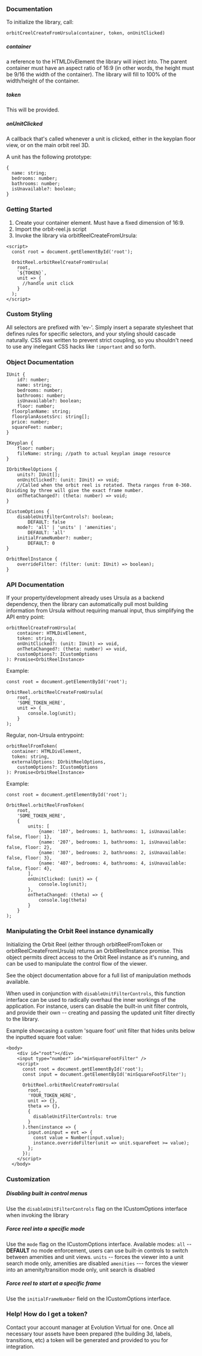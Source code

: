 ### Documentation

To initialize the library, call:

`orbitCreelCreateFromUrsula(container, token, onUnitClicked)`

##### container

a reference to the HTMLDivElement the library will inject into. The parent container must have an aspect ratio of 16:9 (in other words, the height must be 9/16 the width of the container). The library will fill to 100% of the width/height of the container.

##### token

This will be provided.

##### onUnitClicked

A callback that's called whenever a unit is clicked, either in the keyplan floor view, or on the main orbit reel 3D.

A unit has the following prototype:

```
{
  name: string;
  bedrooms: number;
  bathrooms: number;
  isUnavailable?: boolean;
}
```

### Getting Started

1. Create your container element. Must have a fixed dimension of 16:9.
2. Import the orbit-reel.js script
3. Invoke the library via orbitReelCreateFromUrsula:

```
<script>
  const root = document.getElementById('root');

  OrbitReel.orbitReelCreateFromUrsula(
	root,
	`${TOKEN}`,
	unit => {
	  //handle unit click
	}
  );
</script>
```

### Custom Styling

All selectors are prefixed with 'ev-'. Simply insert a separate stylesheet that defines rules for specific selectors, and your styling should cascade naturally. CSS was written to prevent strict coupling, so you shouldn't need to use any inelegant CSS hacks like `!important` and so forth.

### Object Documentation

```
IUnit {
	id?: number;
	name: string;
	bedrooms: number;
	bathrooms: number;
	isUnavailable?: boolean;
	floor: number;
  floorplanName: string;
  floorplanAssetsSrc: string[];
  price: number;
  squareFeet: number;
}
```

```
IKeyplan {
	floor: number;
	fileName: string; //path to actual keyplan image resource
}
```

```
IOrbitReelOptions {
	units?: IUnit[];
	onUnitClicked?: (unit: IUnit) => void;
	//Called when the orbit reel is rotated. Theta ranges from 0-360. Dividing by three will give the exact frame number.
	onThetaChanged?: (theta: number) => void;
}
```

```
ICustomOptions {
	disableUnitFilterControls?: boolean;
		DEFAULT: false
	mode?: 'all' | 'units' | 'amenities';
		DEFAULT: 'all'
	initialFrameNumber?: number;
		DEFAULT: 0
}
```

```
OrbitReelInstance {
	overrideFilter: (filter: (unit: IUnit) => boolean);
}
```

### API Documentation

If your property/development already uses Ursula as a backend dependency, then the library can automatically pull most building information from Ursula without requiring manual input, thus simplifying the API entry point:

```
orbitReelCreateFromUrsula(
	container: HTMLDivElement,
	token: string,
	onUnitClicked?: (unit: IUnit) => void,
	onThetaChanged?: (theta: number) => void,
	customOptions?: ICustomOptions
): Promise<OrbitReelInstance>
```

Example:

```
const root = document.getElementById('root');

OrbitReel.orbitReelCreateFromUrsula(
	root,
	'SOME_TOKEN_HERE',
	unit => {
		console.log(unit);
	}
);
```

Regular, non-Ursula entrypoint:

```
orbitReelFromToken(
  container: HTMLDivElement,
  token: string,
  externalOptions: IOrbitReelOptions,
	customOptions?: ICustomOptions
): Promise<OrbitReelInstance>
```

Example:

```
const root = document.getElementById('root');

OrbitReel.orbitReelFromToken(
	root,
	'SOME_TOKEN_HERE',
	{
		units: [
			{name: '107', bedrooms: 1, bathrooms: 1, isUnavailable: false, floor: 1},
			{name: '207', bedrooms: 1, bathrooms: 1, isUnavailable: false, floor: 2},
			{name: '307', bedrooms: 2, bathrooms: 2, isUnavailable: false, floor: 3},
			{name: '407', bedrooms: 4, bathrooms: 4, isUnavailable: false, floor: 4},
		],
		onUnitClicked: (unit) => {
			console.log(unit);
		},
		onThetaChanged: (theta) => {
			console.log(theta)
		}
	}
);
```

### Manipulating the Orbit Reel instance dynamically

Initializing the Orbit Reel (either through orbitReelFromToken or orbitReelCreateFromUrsula) returns an OrbitReelInstance promise. This object permits direct access to the Orbit Reel instance as it's running, and can be used to manipulate the control flow of the viewer.

See the object documentation above for a full list of manipulation methods available.

When used in conjunction with `disableUnitFilterControls`, this function interface can be used to radically overhaul the inner workings of the application. For instance, users can disable the built-in unit filter controls, and provide their own -- creating and passing the updated unit filter directly to the library.

Example showcasing a custom 'square foot' unit filter that hides units below the inputted square foot value:

```
<body>
    <div id="root"></div>
    <input type="number" id="minSquareFootFilter" />
    <script>
      const root = document.getElementById('root');
      const input = document.getElementById('minSquareFootFilter');

      OrbitReel.orbitReelCreateFromUrsula(
        root,
        'YOUR_TOKEN_HERE',
        unit => {},
        theta => {},
        {
          disableUnitFilterControls: true
        }
      ).then(instance => {
        input.oninput = evt => {
          const value = Number(input.value);
          instance.overrideFilter(unit => unit.squareFeet >= value);
        };
      });
    </script>
  </body>
```

### Customization

##### Disabling built in control menus

Use the `disableUnitFilterControls` flag on the ICustomOptions interface when invoking the library

##### Force reel into a specific mode

Use the `mode` flag on the ICustomOptions interface.
Available modes:
`all` -- **DEFAULT** no mode enforcement, users can use built-in controls to switch between amenities and unit views.
`units` -- forces the viewer into a unit search mode only, amenities are disabled
`amenities` --- forces the viewer into an amenity/transition mode only, unit search is disabled

##### Force reel to start at a specific frame

Use the `initialFrameNumber` field on the ICustomOptions interface.

### Help! How do I get a token?

Contact your account manager at Evolution Virtual for one. Once all necessary tour assets have been prepared (the building 3d, labels, transitions, etc) a token will be generated and provided to you for integration.
